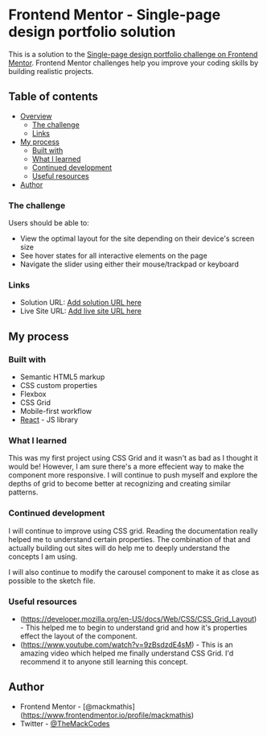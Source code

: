 # Frontend Mentor - Single-page design portfolio solution

This is a solution to the [Single-page design portfolio challenge on Frontend Mentor](https://www.frontendmentor.io/challenges/singlepage-design-portfolio-2MMhyhfKVo). Frontend Mentor challenges help you improve your coding skills by building realistic projects. 

## Table of contents

- [Overview](#overview)
  - [The challenge](#the-challenge)
  - [Links](#links)
- [My process](#my-process)
  - [Built with](#built-with)
  - [What I learned](#what-i-learned)
  - [Continued development](#continued-development)
  - [Useful resources](#useful-resources)
- [Author](#author)


### The challenge

Users should be able to:

- View the optimal layout for the site depending on their device's screen size
- See hover states for all interactive elements on the page
- Navigate the slider using either their mouse/trackpad or keyboard


### Links

- Solution URL: [Add solution URL here](https://your-solution-url.com)
- Live Site URL: [Add live site URL here](https://your-live-site-url.com)

## My process

### Built with

- Semantic HTML5 markup
- CSS custom properties
- Flexbox
- CSS Grid
- Mobile-first workflow
- [React](https://reactjs.org/) - JS library


### What I learned

This was my first project using CSS Grid and it wasn't as bad as I thought it would be! However, I am sure there's a more effecient way to make the component more responsive. I will continue to push myself and explore the depths of grid to become better at recognizing and creating similar patterns.

### Continued development
 
I will continue to improve using CSS grid. Reading the documentation really helped me to understand certain properties. The combination of that and actually building out sites will do help me to deeply understand the concepts I am using.

I will also continue to modify the carousel component to make it as close as possible to the sketch file.

### Useful resources

- (https://developer.mozilla.org/en-US/docs/Web/CSS/CSS_Grid_Layout) - This helped me to begin to understand grid and how it's properties effect the layout of the component. 
- (https://www.youtube.com/watch?v=9zBsdzdE4sM) - This is an amazing video which helped me finally understand CSS Grid. I'd recommend it to anyone still learning this concept.

## Author


- Frontend Mentor - [@mackmathis] (https://www.frontendmentor.io/profile/mackmathis)
- Twitter - [@TheMackCodes](https://twitter.com/TheMackCodes)




